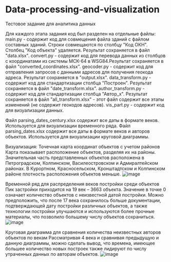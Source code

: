 # Data-processing-and-visualization
Тестовое задание для аналитика данных

Для каждого этапа задания код был разделен на отдельные файлы:
main.py - содержит код для совмещения файла зданий с файлом составных зданий. Строки совмещаются по столбцу "Код ОКН". Столбец "Код объекта" удаляется. Результат сохраняется в файл "data.xlsx".
convert.py - содержит код для перевода данных из столбцов с координатами из системы МСК-64 в WSG84.Результат сохраняется в файл "converted_coordinates.xlsx".
geocoder.py - содержит код для отправления запросов с данными адресов для получения геокода адреса. Результат сохраняется в "output.xlsx".
data_transform.py - содержит код для стандартизации столбца "Построен". Результат сохраняется в файл "date_transform.xlsx".
author_transform.py - содержит код для стандартизации столбца "Автор_х". Результат сохраняется в файл "all_transform.xlsx" - этот файл содержит все этапы изменений (не содержит геокодов адресов).
vis_part.py - содержит код для визуализации данных.

Файл parsing_dates_century.xlsx содержит все даты в формате веков. Используется для визуализации временного ряда.
Файл parsing_dates.xlsx содержит все даты в формате веков и авторов объектов. Используется для визуализации круговой диаграммы.

Визуализация:
Точечная карта координат объектов с учетом районов
Карта показывает расположение объектов, разделяя их на районы. Значительная часть представленных объектов расположена в Петроградском, Колпинском, Василеостровском и Адмиралтейском районах. В Курортном, Красносельском, Кронштадтском и Колпинском районе плотность расположения объектов меньше.
![image](https://github.com/themikhailova/Data-processing-and-visualization/assets/91223359/c4f1d725-fcc1-404e-bbe6-c68d4238959c)

 
Временной ряд для распределения веков постройки среди объектов
Пик застройки приходится на 19 век – 3663 объекта. Значение в точке 0 означает количество объектов с неизвестной датой постройки. Можно предположить, что после 17 века сохранилось больше документации, подтверждающей дату постройки различных объектов, а также технологии постройки улучшаются и используются более прочные материалы, что позволило большему числу объектов сохраниться. 
![image](https://github.com/themikhailova/Data-processing-and-visualization/assets/91223359/12b78de5-a611-4fe5-8d75-c2dd67c9bb7f)

 
Круговая диаграмма для сравнения количества неизвестных авторов объектов по векам
Рассматривая 4 века и сравнивая предыдущую и данную диаграммы, можно сделать вывод, что времена, имеющее большее количество новых построек также лидируют по числу утраченных данных по авторам объектов. 
 ![image](https://github.com/themikhailova/Data-processing-and-visualization/assets/91223359/f29a4c0e-2ecf-47b7-a405-0fcb90c4d3c6)

